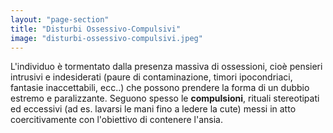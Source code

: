 ```yaml
---
layout: "page-section"
title: "Disturbi Ossessivo-Compulsivi"
image: "disturbi-ossessivo-compulsivi.jpeg"
---
```


L'individuo è tormentato dalla presenza massiva di ossessioni, cioè pensieri intrusivi e indesiderati (paure di contaminazione, timori ipocondriaci, fantasie inaccettabili, ecc..) che possono prendere la forma di un dubbio estremo e paralizzante. Seguono spesso le <strong class="font-bold">compulsioni</strong>, rituali stereotipati ed eccessivi (ad es. lavarsi le mani fino a ledere la cute) messi in atto coercitivamente con l'obiettivo di contenere l'ansia.
